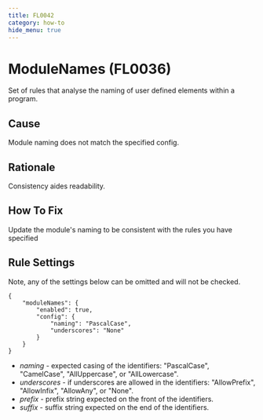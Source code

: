 ```yaml
---
title: FL0042
category: how-to
hide_menu: true
---
```


# ModuleNames (FL0036)

Set of rules that analyse the naming of user defined elements within a program.

## Cause

Module naming does not match the specified config.

## Rationale

Consistency aides readability.

## How To Fix

Update the module's naming to be consistent with the rules you have specified

## Rule Settings

Note, any of the settings below can be omitted and will not be checked.

    {
        "moduleNames": {
            "enabled": true,
            "config": {
                "naming": "PascalCase",
                "underscores": "None"
            }
        }
    }

* *naming* - expected casing of the identifiers: "PascalCase", "CamelCase", "AllUppercase", or "AllLowercase".
* *underscores* - if underscores are allowed in the identifiers: "AllowPrefix", "AllowInfix", "AllowAny", or "None".
* *prefix* - prefix string expected on the front of the identifiers.
* *suffix* - suffix string expected on the end of the identifiers.
